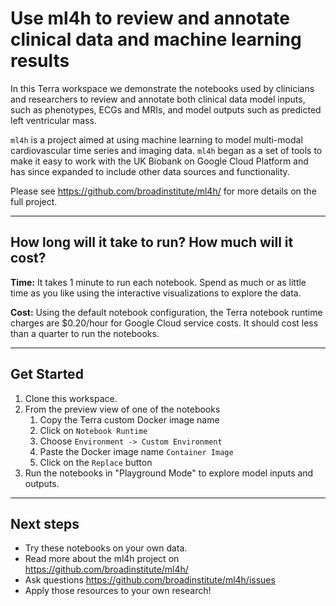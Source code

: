 # Use ml4h to review and annotate clinical data and machine learning results

In this Terra workspace we demonstrate the notebooks used by clinicians and researchers to review and annotate both clinical data model inputs, such as phenotypes, ECGs and MRIs, and model outputs such as predicted left ventricular mass.

`ml4h` is a project aimed at using machine learning to model multi-modal cardiovascular
time series and imaging data. `ml4h` began as a set of tools to make it easy to work
with the UK Biobank on Google Cloud Platform and has since expanded to include other data sources
and functionality. 

Please see https://github.com/broadinstitute/ml4h/ for more details on the full project.

----------------------------
## How long will it take to run? How much will it cost?
**Time:** It takes 1 minute to run each notebook. Spend as much or as little time as you like using the interactive visualizations to explore the data.

**Cost:** Using the default notebook configuration, the Terra notebook runtime charges are $0.20/hour for Google Cloud service costs. It should cost less than a quarter to run the notebooks.

----------------------------
## Get Started

1. Clone this workspace.
1. From the preview view of one of the notebooks
    1. Copy the Terra custom Docker image name
    1. Click on `Notebook Runtime`
    1. Choose `Environment -> Custom Environment`
    1. Paste the Docker image name `Container Image`
    1. Click on the `Replace` button
1. Run the notebooks in "Playground Mode" to explore model inputs and outputs.

----------------------------
## Next steps

* Try these notebooks on your own data.
* Read more about the ml4h project on  https://github.com/broadinstitute/ml4h/ 
* Ask questions https://github.com/broadinstitute/ml4h/issues
* Apply those resources to your own research!
